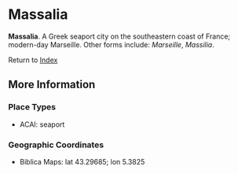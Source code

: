 # Massalia
**Massalia**. 
A Greek seaport city on the southeastern coast of France; modern-day Marseille. 
Other forms include: 
*Marseille*, *Massilia*. 








Return to [Index](00-Index.md)

## More Information

### Place Types

* ACAI: seaport



### Geographic Coordinates

* Biblica Maps: lat 43.29685; lon 5.3825




